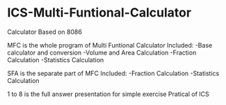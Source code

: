 # ICS-Multi-Funtional-Calculator
 Calculator Based on 8086

MFC is the whole program of Multi Funtional Calculator
Included: 
-Base calculator and conversion
-Volume and Area Calculation
-Fraction Calculation
-Statistics Calculation

SFA is the separate part of MFC
Included:
-Fraction Calculation
-Statistics Calculation

1 to 8 is the full answer presentation for simple exercise Pratical of ICS
